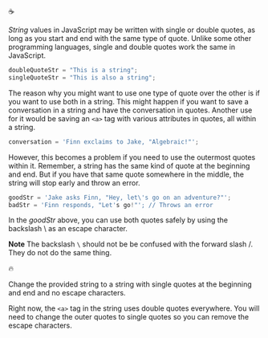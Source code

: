 :coffee:

_String_ values in JavaScript may be written with single or double quotes, as long as you start and end with the same type of quote. Unlike some other programming languages, single and double quotes work the same in JavaScript.

```javascript
doubleQuoteStr = "This is a string";
singleQuoteStr = "This is also a string";
```

The reason why you might want to use one type of quote over the other is if you want to use both in a string. This might happen if you want to save a conversation in a string and have the conversation in quotes. Another use for it would be saving an `<a>` tag with various attributes in quotes, all within a string.

```javascript
conversation = 'Finn exclaims to Jake, "Algebraic!"';
```

However, this becomes a problem if you need to use the outermost quotes within it. Remember, a string has the same kind of quote at the beginning and end. But if you have that same quote somewhere in the middle, the string will stop early and throw an error.

```javascript
goodStr = 'Jake asks Finn, "Hey, let\'s go on an adventure?"';
badStr = 'Finn responds, "Let's go!"'; // Throws an error
```

In the _goodStr_ above, you can use both quotes safely by using the backslash \ as an escape character.

**Note**
The backslash `\` should not be be confused with the forward slash /. They do not do the same thing.

:fire:

Change the provided string to a string with single quotes at the beginning and end and no escape characters.

Right now, the `<a>` tag in the string uses double quotes everywhere. You will need to change the outer quotes to single quotes so you can remove the escape characters.
